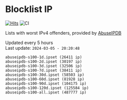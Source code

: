 # Blocklist IP

[![Hits](https://hits.seeyoufarm.com/api/count/incr/badge.svg?url=https%3A%2F%2Fgithub.com%2Fborestad%2Fblocklist-ip%2F&count_bg=%2379C83D&title_bg=%23555555&icon=&icon_color=%23E7E7E7&title=hits&edge_flat=false)](https://hits.seeyoufarm.com)  ![CI](https://img.shields.io/github/workflow/status/borestad/blocklist-ip/CI?style=flat-square)

Lists with worst IPv4 offenders, provided by [AbuseIPDB](https://www.abuseipdb.com/)

<!-- FOOTER-PLACEHOLDER -->
Updated every 5 hours<br>
Last update: `2024-03-05 - 20:20:48`
```
abuseipdb-s100-1d.ipset (26411 ip)
abuseipdb-s100-2d.ipset (30197 ip)
abuseipdb-s100-3d.ipset (32506 ip)
abuseipdb-s100-7d.ipset (38411 ip)
abuseipdb-s100-30d.ipset (58503 ip)
abuseipdb-s100-60d.ipset (81928 ip)
abuseipdb-s100-90d.ipset (104175 ip)
abuseipdb-s100-120d.ipset (125584 ip)
abuseipdb-s100-all.ipset (487777 ip)
```
